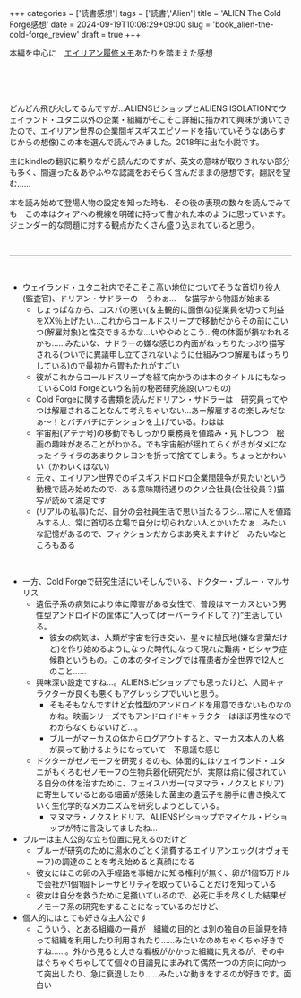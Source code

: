 +++
categories = ['読書感想']
tags = ['読書','Alien']
title = 'ALIEN The Cold Forge感想'
date = 2024-09-19T10:08:29+09:00
slug = 'book_alien-the-cold-forge_review'
draft = true
+++

本編を中心に　[エイリアン履修メモ](../../../../2024/09/19/note_alien-series/)あたりを踏まえた感想
<!--more-->
<br>
<br>
<br>

どんどん飛び火してるんですが…ALIENSビショップとALIENS ISOLATIONでウェイランド・ユタニ以外の企業・組織がそこそこ詳細に描かれて興味が湧いてきたので、エイリアン世界の企業間ギスギスエピソードを描いていそうな(あらすじからの想像)この本を選んで読んでみました。2018年に出た小説です。
<br>

主にkindleの翻訳に頼りながら読んだのですが、英文の意味が取りきれない部分も多く、間違った＆あやふやな認識をおそらく含んだままの感想です。翻訳を望む……
<br>

本を読み始めて登場人物の設定を知った時も、その後の表現の数々を読んでみても　この本はクィアへの視線を明確に持って書かれた本のように思っています。ジェンダー的な問題に対する観点がたくさん盛り込まれていると思う。

<br>

***

<br>

* ウェイランド・ユタニ社内でそこそこ高い地位についてそうな首切り役人(監査官)、ドリアン・サドラーの　うわぁ…　な描写から物語が始まる
  * しょっぱなから、コスパの悪い(＆主観的に面倒な)従業員を切って利益をXX％上げたい…これからコールドスリープで移動だからその前にこいつ(解雇対象)と性交できるかな…いややめとこう…俺の体面が損なわれるかも……みたいな、サドラーの嫌な感じの内面がねっちりたっぷり描写される(ついでに異議申し立てされないように仕組みつつ解雇もばっちりしている)ので最初から胃もたれがすごい
  * 彼がこれからコールドスリープを経て向かうのは本のタイトルにもなっているCold Forgeという名前の秘密研究施設(いつもの)
  * Cold Forgeに関する書類を読んだドリアン・サドラーは　研究員ってやつは解雇されることなんて考えちゃいない…あー解雇するの楽しみだなぁ～！とバチバチにテンションを上げている。わはは
  * 宇宙船(アテナ号)の移動でもしっかり乗務員を値踏み・見下しつつ　絵画の趣味があることがわかる。でも宇宙船が揺れてらくがきがダメになったイライラのあまりクレヨンを折って捨ててしまう。ちょっとかわいい（かわいくはない）
  * 元々、エイリアン世界でのギスギスドロドロ企業間競争が見たいという動機で読み始めたので、ある意味期待通りのクソ会社員(会社役員？)描写が読めて満足です
  * (リアルの私事)ただ、自分の会社員生活で思い当たるフシ…常に人を値踏みする人、常に首切る立場で自分は切られない人とかいたなぁ…みたいな記憶があるので、フィクションだからまあ笑えますけど　みたいなところもある

<br>

* 一方、Cold Forgeで研究生活にいそしんでいる、ドクター・ブルー・マルサリス
  * 遺伝子系の病気により体に障害がある女性で、普段はマーカスという男性型アンドロイドの筐体に“入って(オーバーライドして？)”生活している。
    * 彼女の病気は、人類が宇宙を行き交い、星々に植民地(嫌な言葉だけど)を作り始めるようになった時代になって現れた難病・ビシャラ症候群というもの。この本のタイミングでは罹患者が全世界で12人とのこと……
  * 興味深い設定ですね…。ALIENS:ビショップでも思ったけど、人間キャラクターが良くも悪くもアグレッシブでいいと思う。
    * そもそもなんですけど女性型のアンドロイドを用意できないものなのかね。映画シリーズでもアンドロイドキャラクターはほぼ男性なのでわからなくもないけど…。
    * ブルーがマーカスの体からログアウトすると、マーカス本人の人格が戻って動けるようになっていて　不思議な感じ
  * ドクターがゼノモーフを研究するのも、体面的にはウェイランド・ユタニがもくろむゼノモーフの生物兵器化研究だが、実際は病に侵されている自分の体を治すために、フェイスハガー(マヌマラ・ノクスヒドリア)に寄生しているとある細菌が感染した菌主の遺伝子を勝手に書き換えていく生化学的なメカニズムを研究しようとしている。
    * マヌマラ・ノクスヒドリア、ALIENSビショップでマイケル・ビショップが特に言及してましたね…
* ブルーは主人公的な立ち位置に見えるのだけど
  * ブルーが研究のために湯水のごとく消費するエイリアンエッグ(オヴォモーフ)の調達のことを考え始めると真顔になる
  * 彼女にはこの卵の入手経路を事細かに知る権利が無く、卵が1個15万ドルで会社が1個1個トレーサビリティを取っていることだけを知っている
  * 彼女は自分を救うために足掻いているので、必死に手を尽くした結果ゼノモーフ系の研究をすることになっているのだけど、
* 個人的にはとても好きな主人公です
  * こういう、とある組織の一員が　組織の目的とは別の独自の目論見を持って組織を利用したり利用されたり……みたいなのめちゃくちゃ好きですね……。外から見ると大きな看板がかかった組織に見えるが、その中はぐちゃぐちゃしてて個々の目論見にまみれて偶然一つの方向に向かって突出したり、急に衰退したり……みたいな動きをするのが好きです。面白い

